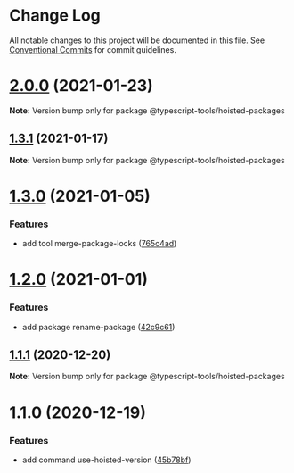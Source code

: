 # Change Log

All notable changes to this project will be documented in this file.
See [Conventional Commits](https://conventionalcommits.org) for commit guidelines.

# [2.0.0](https://github.com/typescript-tools/typescript-tools/compare/@typescript-tools/hoisted-packages@1.3.1...@typescript-tools/hoisted-packages@2.0.0) (2021-01-23)

**Note:** Version bump only for package @typescript-tools/hoisted-packages





## [1.3.1](https://github.com/typescript-tools/typescript-tools/compare/@typescript-tools/hoisted-packages@1.3.0...@typescript-tools/hoisted-packages@1.3.1) (2021-01-17)

**Note:** Version bump only for package @typescript-tools/hoisted-packages





# [1.3.0](https://github.com/typescript-tools/typescript-tools/compare/@typescript-tools/hoisted-packages@1.2.0...@typescript-tools/hoisted-packages@1.3.0) (2021-01-05)


### Features

* add tool merge-package-locks ([765c4ad](https://github.com/typescript-tools/typescript-tools/commit/765c4ad9de6e7a752f68332d896b5eb5c564109d))





# [1.2.0](https://github.com/typescript-tools/typescript-tools/compare/@typescript-tools/hoisted-packages@1.1.1...@typescript-tools/hoisted-packages@1.2.0) (2021-01-01)


### Features

* add package rename-package ([42c9c61](https://github.com/typescript-tools/typescript-tools/commit/42c9c61524dc58244a64bf01699dbc737504a111))





## [1.1.1](https://github.com/typescript-tools/typescript-tools/compare/@typescript-tools/hoisted-packages@1.1.0...@typescript-tools/hoisted-packages@1.1.1) (2020-12-20)

**Note:** Version bump only for package @typescript-tools/hoisted-packages





# 1.1.0 (2020-12-19)


### Features

* add command use-hoisted-version ([45b78bf](https://github.com/typescript-tools/typescript-tools/commit/45b78bf890fb17b6d9aa07f6ce45882ac9eaeebf))
